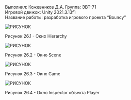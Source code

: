 Выполнил: Кожевников Д.А.
Группа: ЭВТ-71  
Игровой движок: Unity 2021.3.13f1  
Название работы: разработка игрового проекта “Bouncy”




![РИСУНОК](https://gspics.org/images/2022/12/04/0XYwjZ.png)  

Рисунок 26.1 - Окно Hierarchy

![РИСУНОК](https://gspics.org/images/2022/12/04/0XqcLX.png)  

Рисунок 26.2 - Окно Scene

![РИСУНОК](https://gspics.org/images/2022/12/04/0XYSvK.png)  

Рисунок 26.3 - Окно Game

![РИСУНОК](https://gspics.org/images/2022/12/04/0XqtdO.png)  

Рисунок 26.4 - Окно Inspector объекта Player
